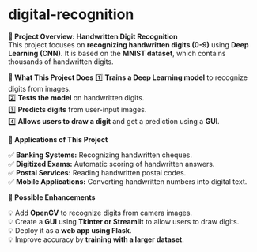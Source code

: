 # digital-recognition

 **📌 Project Overview: Handwritten Digit Recognition**  
This project focuses on **recognizing handwritten digits (0-9)** using **Deep Learning (CNN)**. It is based on the **MNIST dataset**, which contains thousands of handwritten digits.  

 **📌 What This Project Does**
1️⃣ **Trains a Deep Learning model** to recognize digits from images.  
2️⃣ **Tests the model** on handwritten digits.  
3️⃣ **Predicts digits** from user-input images.  
4️⃣ **Allows users to draw a digit** and get a prediction using a **GUI**.  


**📌 Applications of This Project**

✅ **Banking Systems:** Recognizing handwritten cheques.  
✅ **Digitized Exams:** Automatic scoring of handwritten answers.  
✅ **Postal Services:** Reading handwritten postal codes.  
✅ **Mobile Applications:** Converting handwritten numbers into digital text.  


 **📌 Possible Enhancements**
 
💡 Add **OpenCV** to recognize digits from camera images.  
💡 Create a **GUI** using **Tkinter or Streamlit** to allow users to draw digits.  
💡 Deploy it as a **web app using Flask**.  
💡 Improve accuracy by **training with a larger dataset**.  


